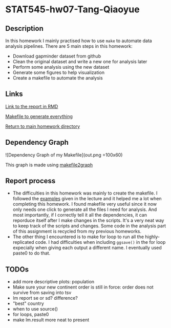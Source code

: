 # STAT545-hw07-Tang-Qiaoyue

## Description
In this homework I mainly practised how to use `make` to automate data analysis pipelines. There are 5 main steps in this homework:

- Download gapminder dataset from github
- Clean the original dataset and write a new one for analysis later
- Perform some analysis using the new dataset
- Generate some figures to help visualization
- Create a makefile to automate the analysis

## Links

[Link to the report in RMD](https://github.com/qiaoyuet/STAT545-hw07-Tang-Qiaoyue/blob/master/hw07_report.Rmd)

[Makefile to generate everything](https://github.com/qiaoyuet/STAT545-hw07-Tang-Qiaoyue/blob/master/Makefile)

[Return to main homework directory](https://github.com/qiaoyuet/STAT545-hw-Tang-Qiaoyue)

## Dependency Graph

![Dependency Graph of my Makefile](out.png =100x60)

This graph is made using [makefile2graph](https://github.com/lindenb/makefile2graph)

## Report process
- The difficulties in this homework was mainly to create the makefile. I followed the [examples](http://stat545.com/automation04_make-activity.html) given in the lecture and it helped me a lot when completing this homework. I found makefile very useful since it now only needs one click to generate all the files I need for analysis. And most importantly, if I correctly tell it all the dependencies, it can reporduce itself after I make changes in the scripts. It's a very neat way to keep track of the scripts and changes. Some code in the analysis part of this assignment is recycled from my previous homeworks. 
- The other thing I encountered is to make for loop to run all the highly-replicated code. I had difficulties when including `ggsave()` in the for loop expecially when giving each output a different name. I eventually used paste0 to do that.

## TODOs
- add more descriptive plots: population
- Make sure your new continent order is still in force: order does not survive from saving into tsv
- lm report se or sd? difference?
- "best" country
- when to use source()
- for loops, paste0
- make lm.result more neat to present